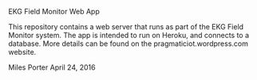 EKG Field Monitor Web App

This repository contains a web server that runs as part of the EKG Field Monitor system.  The app is intended to run on Heroku, and connects to a database.  More details can be found on the pragmaticiot.wordpress.com website.

Miles Porter
April 24, 2016

